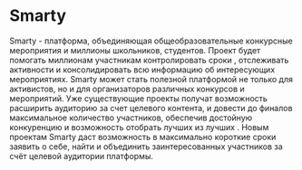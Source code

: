# Smarty
Smarty - платформа, объединяющая общеобразовательные конкурсные мероприятия и миллионы школьников, студентов.
Проект будет помогать миллионам участникам  контролировать сроки ,  отслеживать активности  и  консолидировать всю информацию  об интересующих мероприятиях.
Smarty  может стать полезной платформой не только для активистов, но и для организаторов различных конкурсов и мероприятий.
Уже существующие проекты получат  возможность расширить аудиторию  за счет целевого контента, и довести до финалов максимальное количество участников, обеспечив достойную конкуренцию и  возможность отобрать лучших из лучших .
Новым проектам  Smarty  даст возможность в максимально короткие сроки заявить о себе,  найти и объединить заинтересованных участников  за счёт целевой аудитории платформы.
